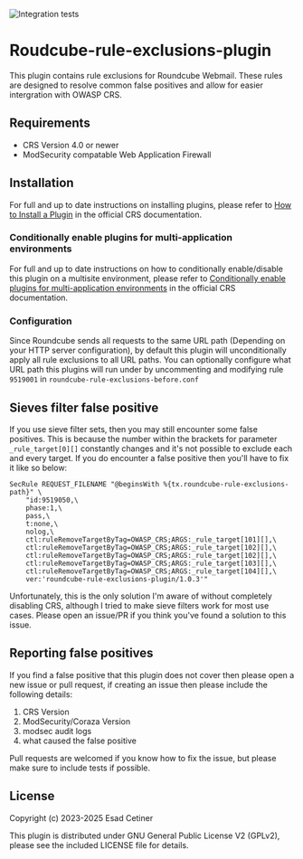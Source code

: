![Integration tests](https://github.com/EsadCetiner/roundcube-rule-exclusions-plugin/actions/workflows/integration.yml/badge.svg)

# Roudcube-rule-exclusions-plugin
This plugin contains rule exclusions for Roundcube Webmail. These rules are designed to resolve common false positives and allow for easier intergration with OWASP CRS.

## Requirements
- CRS Version 4.0 or newer
- ModSecurity compatable Web Application Firewall

## Installation

For full and up to date instructions on installing plugins, please refer to [How to Install a Plugin](https://coreruleset.org/docs/concepts/plugins/#how-to-install-a-plugin) in the official CRS documentation.

### Conditionally enable plugins for multi-application environments

For full and up to date instructions on how to conditionally enable/disable this plugin on a multisite environment, please refer to [Conditionally enable plugins for multi-application environments](https://coreruleset.org/docs/concepts/plugins/#conditionally-enable-plugins-for-multi-application-environments) in the official CRS documentation.

### Configuration

Since Roundcube sends all requests to the same URL path (Depending on your HTTP server configuration), by default this plugin will unconditionally apply all rule exclusions to all URL paths. You can optionally configure what URL path this plugins will run under by uncommenting and modifying rule `9519001` in `roundcube-rule-exclusions-before.conf`

## Sieves filter false positive

If you use sieve filter sets, then you may still encounter some false positives. This is because the number within the brackets for parameter `_rule_target[0][]` constantly changes and it's not possible to exclude each and every target. If you do encounter a false positive then you'll have to fix it like so below:

```
SecRule REQUEST_FILENAME "@beginsWith %{tx.roundcube-rule-exclusions-path}" \
    "id:9519050,\
    phase:1,\
    pass,\
    t:none,\
    nolog,\
    ctl:ruleRemoveTargetByTag=OWASP_CRS;ARGS:_rule_target[101][],\
    ctl:ruleRemoveTargetByTag=OWASP_CRS;ARGS:_rule_target[102][],\
    ctl:ruleRemoveTargetByTag=OWASP_CRS;ARGS:_rule_target[102][],\
    ctl:ruleRemoveTargetByTag=OWASP_CRS;ARGS:_rule_target[103][],\
    ctl:ruleRemoveTargetByTag=OWASP_CRS;ARGS:_rule_target[104][],\
    ver:'roundcube-rule-exclusions-plugin/1.0.3'"
```

Unfortunately, this is the only solution I'm aware of without completely disabling CRS, although I tried to make sieve filters work for most use cases. Please open an issue/PR if you think you've found a solution to this issue.

## Reporting false positives
If you find a false positive that this plugin does not cover then please open a new issue or pull request, if creating an issue then please include the following details:

1. CRS Version
2. ModSecurity/Coraza Version
3. modsec audit logs
4. what caused the false positive

Pull requests are welcomed if you know how to fix the issue, but please make sure to include tests if possible.

## License

Copyright (c) 2023-2025 Esad Cetiner

This plugin is distributed under GNU General Public License V2 (GPLv2), please see the included LICENSE file for details.
